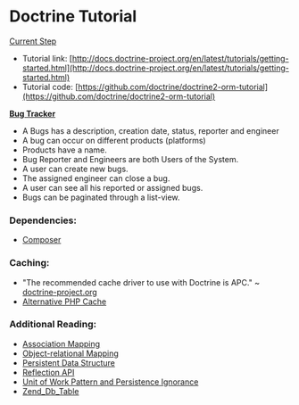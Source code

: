 # Doctrine Tutorial
[Current Step](http://docs.doctrine-project.org/en/latest/tutorials/getting-started.html#generating-the-database-schema)

- Tutorial link: [http://docs.doctrine-project.org/en/latest/tutorials/getting-started.html](http://docs.doctrine-project.org/en/latest/tutorials/getting-started.html)
- Tutorial code: [https://github.com/doctrine/doctrine2-orm-tutorial](https://github.com/doctrine/doctrine2-orm-tutorial)

**[Bug Tracker](http://framework.zend.com/manual/en/zend.db.table.html)**
- A Bugs has a description, creation date, status, reporter and engineer
- A bug can occur on different products (platforms)
- Products have a name.
- Bug Reporter and Engineers are both Users of the System.
- A user can create new bugs.
- The assigned engineer can close a bug.
- A user can see all his reported or assigned bugs.
- Bugs can be paginated through a list-view.

### Dependencies:
- [Composer](http://getcomposer.org/)

### Caching:
- "The recommended cache driver to use with Doctrine is APC." ~ [doctrine-project.org](http://docs.doctrine-project.org/en/latest/reference/advanced-configuration.html#advanced-configuration)
- [Alternative PHP Cache](http://us1.php.net/apc)

### Additional Reading:
- [Association Mapping](http://docs.doctrine-project.org/en/latest/reference/association-mapping.html)
- [Object-relational Mapping](http://en.wikipedia.org/wiki/Object-relational_mapping)
- [Persistent Data Structure](http://en.wikipedia.org/wiki/Persistent_data_structure)
- [Reflection API](http://php.net/manual/en/intro.reflection.php)
- [Unit of Work Pattern and Persistence Ignorance](http://msdn.microsoft.com/en-us/magazine/dd882510.aspx)
- [Zend_Db_Table](http://framework.zend.com/manual/1.12/en/zend.db.table.html)